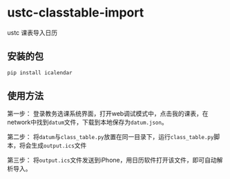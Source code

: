 # ustc-classtable-import
ustc 课表导入日历

## 安装的包
```bash
pip install icalendar
```

## 使用方法
第一步：
登录教务选课系统界面，打开web调试模式中，点击我的课表，在network中找到`datum`文件，下载到本地保存为`datum.json`。

第二步：
将`datum`与`class_table.py`放置在同一目录下，运行`class_table.py`脚本，将会生成`output.ics`文件

第三步：
将`output.ics`文件发送到iPhone，用日历软件打开该文件，即可自动解析导入。
